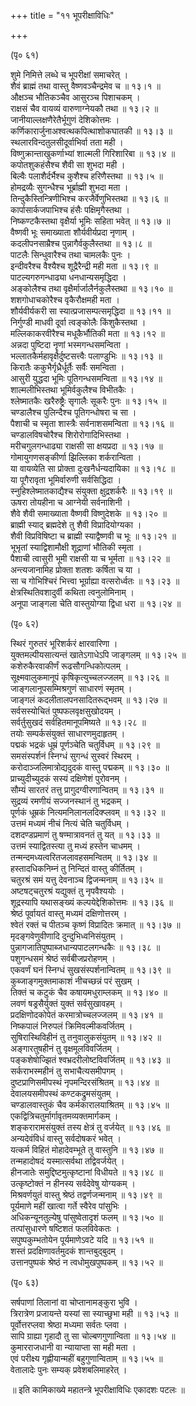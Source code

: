 +++
title = "११ भूपरीक्षाविधिः"

+++
    
(पृ० ६१)   
    
शुमे निमित्ते लब्धे च भूपरीक्षां समाचरेत् ।  
शैवं ब्राह्मं तथा वास्तु वैष्णवञ्चैन्द्रमेव च ॥ १३।१ ॥  
औक्षञ्च भौतिकञ्चैव आसुरञ्च पिशाचकम् ।  
राक्षसं चैव वायव्यं वारुणाग्नेयकौ तथा ॥ १३।२ ॥  
जानीयाल्लक्षणैरेतैर्भूगुणं देशिकोत्तमः ।  
कर्णिकारार्जुनाअश्वत्थकपित्थाशोकघातकी ॥ १३।३ ॥  
स्थलारविन्दतुलसीदूर्वाभिर्वा तता मही ।  
विष्णुक्रान्ताखुकर्णाभ्यां शाल्मली गिरिशारिबा ॥ १३।४ ॥  
कपोतशुकहंसैश्च शैवी सा शुभदा मही ।  
बिल्वैः पलाशैर्दर्भैश्च कुशैश्च हरिणैस्तथा ॥ १३।५ ॥  
होमद्रव्यैः सुगन्धैश्च भूर्ब्राह्मी शुभदा मता ।  
तिन्दुकैस्तिन्त्रिणीभिश्च करजैर्वेणुभिस्तथा ॥ १३।६ ॥  
कार्पासार्कजपाभिश्च हंसैः पक्षिमृगैस्तथा ।  
निष्कण्टकैस्तथा वृक्षैर्या भूमिः सहिता भवेत् ॥ १३।७ ॥  
वैष्णवी भूः समाख्याता शौर्यवीर्यप्रदा नृणाम् ।  
कदलीपनसाम्रैश्च पुन्नागैर्वकुलैस्तथा ॥ १३।८ ॥  
पाटलैः सिन्धुवारैश्च तथा चामलकैः पुनः ।  
इन्दीवरैश्च वैश्यैश्च शूद्रैरैन्द्री मही मता ॥ १३।९ ॥  
पाटल्यगरुगन्धाढ्या धनधान्यसमृद्धिदा ।  
अङ्कोलैश्च तथा वृक्षैर्मार्जालैर्नकुलैस्तथा ॥ १३।१० ॥  
शशगोधाचकोरैश्च वृकैरौक्षमही मता ।  
शौर्यवीर्यकरी सा स्यात्प्रजासम्पत्समृद्धिदा ॥ १३।११ ॥  
निर्गुण्डी माधवी दूर्वा त्वङ्कोलैः किंशुकैस्तथा ।  
मल्लिकाकरवीरैश्च मधूकैर्भौतिकी मता ॥ १३।१२ ॥  
अन्नदा पुष्टिदा नॄणां भस्मगन्धसमन्विता ।  
भल्लातकैर्महावृक्षैर्दुष्टसत्त्वैः पलाण्डुभिः ॥ १३।१३ ॥  
किरातैः ककुभैर्गृध्रैर्धूर्तैः सर्वैः समन्विता ।  
आसुरी युद्धदा भूमिः पूतिगन्धसमन्विता ॥ १३।१४ ॥  
शाल्मलीभिस्तथा भूमिर्वकुलैश्च विभीतकैः ।  
श्लेष्मातकैः खरैरुष्ट्रैः सृगालैः सूकरैः पुनः ॥ १३।१५ ॥  
चण्डालैश्च पुलिन्दैश्च पूतिगन्धोषरा च सा ।  
पैशाची च स्मृता शास्त्रैः सर्वनाशसमन्विता ॥ १३।१६ ॥  
चण्डालविषचोरैश्च शिरोरोगादिभिस्तथा ।  
मरीचगुलगन्धाढ्या राक्षसी सा क्षयप्रदा ॥ १३।१७ ॥  
गोमायुगणसङ्कीर्णा झिल्लिका शर्करान्विता ।  
या वायव्येति सा प्रोक्ता दुःखनैर्धन्यदायिका ॥ १३।१८ ॥  
या पूगैरावृता भूमिर्वारुणी सर्वसिद्धिदा ।  
स्नुहिश्लेष्मातकाद्यैश्च संयुक्ता क्षुद्रशर्करैः ॥ १३।१९ ॥  
ऊषरा तोयहीना च आग्नेयी सर्वनाशिनी ।  
शैवे शैवी समाख्याता वैष्णवी विष्णुदेशके ॥ १३।२० ॥  
ब्राह्मी स्याद् ब्रह्मदेशे तु शैवी विप्रादियोग्यका ।  
शैवी विप्रविषिष्टा च ब्राह्मी स्याद्वैष्णवी च भूः ॥ १३।२१ ॥  
भूभृतां स्याद्विशामौक्षी शूद्राणां भौतिकी स्मृता ।  
पैशाची त्वासुरी भूमी राक्षसी या च भूर्मता ॥ १३।२२ ॥  
अन्त्यजानामिह प्रोक्ता शतशः कर्षिता च या ।  
सा च गोभिश्चिरं भित्त्वा भूर्ग्राह्या वत्सरोर्ध्वतः ॥ १३।२३ ॥  
क्षेत्रस्थितिवशादुर्वी कथिता त्वनुलोमिनाम् ।  
अनूपा जाङ्गला चेति वास्तुयोग्या द्विधा धरा ॥ १३।२४ ॥  
    
(पृ० ६२)   
    
स्थिरं गुरुतरं भूरिशर्करं क्षारवारिणा ।  
युक्तमल्पीयसात्यन्तं खातेऽगाधेऽपि जाङ्गलम् ॥ १३।२५ ॥  
कशेरुकैरवाकीर्णं रूढसौगन्धिकोत्पलम् ।  
सूक्ष्मवालुकमानूपं कृषिकृत्युच्चलज्जलम् ॥ १३।२६ ॥  
जाङ्गलानूपसम्मिश्रगुणं साधारणं स्मृतम् ।  
जाङ्गलं कदलीतालपनसादितरूद्भवम् ॥ १३।२७ ॥  
सर्वसस्योचितं पुष्पफलवृक्षसुखोदयम् ।  
सर्वर्तुसुखदं सर्वहितमानूपमिष्यते ॥ १३।२८ ॥  
तयोः सम्पर्कसंयुक्तं साधारणमुदाहृतम् ।  
पद्मकं भद्रकं धूम्रं पूर्णञ्चेति चतुर्विधम् ॥ १३।२९ ॥  
समसंस्पर्शनं स्निग्धं सुगन्धं सुस्वरं स्थिरम् ।  
करोदाञ्जलिमात्रोद्यदुदकं वास्तु पद्मकम् ॥ १३।३० ॥  
प्राच्युदीच्युदकं सस्यं दक्षिणेशं पुरोवनम् ।  
सौम्यं सारतरं तत्तु प्रागुदग्वीरणान्वितम् ॥ १३।३१ ॥  
सुद्रव्यं रमणीयं सज्जनस्थानं तु भद्रकम् ।  
पूर्णकं धूम्रकं नित्यमनिलानलदिक्प्लवम् ॥ १३।३२ ॥  
उत्तमं मध्यमं नीचं नित्यं चेति चतुर्विधम् ।  
दशदण्डप्रमाणं तु षण्मात्रावनतं तु यत् ॥ १३।३३ ॥  
उत्तमं स्याद्वितस्त्या तु मध्यं हस्तेन चाधमम् ।  
तन्मन्दमध्यत्वरितजलावहसमन्वितम् ॥ १३।३४ ॥  
हस्तादधिकनिम्नं तु निन्दितं वास्तु कीर्तितम् ।  
चतुरश्रं समं यत्तु देवनाञ्च द्विजन्मनाम् ॥ १३।३५ ॥  
अष्टषट्चतुरश्रं यद्युक्तं तु नृपवैश्ययोः ।  
शूद्रस्यापि यथासङ्ख्यं कल्पयेद्देशिकोत्तमः ॥ १३।३६ ॥  
श्रेष्ठं पूर्वायतं वास्तु मध्यमं दक्षिणोत्तरम् ।  
श्वेतं रक्तं च पीतञ्च कृष्णं विप्रादितः क्रमात् ॥ १३।३७ ॥  
मृदङ्गवेणुवीणादि दुन्दुभिध्वनिसंयुतम् ।  
पुन्नागजातिपुष्पाब्जधान्यपाटलगन्धकैः ॥ १३।३८ ॥  
पशुगन्धसमं श्रेष्ठं सर्वबीजप्ररोहणम् ।  
एकवर्णं घनं स्निग्धं सुखसंस्पर्शनान्वितम् ॥ १३।३९ ॥  
कुब्जाङ्गमुक्तमाकाशं नीचच्छन्नं परं सुखम् ।  
तिक्तं च कटुकं चैव कषायमधुराम्लकम् ॥ १३।४० ॥  
लवणं षड्रसैर्युक्तं युक्तं सर्वसुखावहम् ।  
प्रदक्षिणोदकोपेतं करमात्रोच्चलज्जलम् ॥ १३।४१ ॥  
निष्कपालं निरुपलं क्रिमिवल्मीकवर्जितम् ।  
सुषिरास्थिविहीनं तु तनुवालुकसंयुतम् ॥ १३।४२ ॥  
अङ्गारतुषहीनं तु वृक्षमूलविवर्जितम् ।  
पङ्कशेषोज्झितं श्वभ्रदरीलोष्टविवर्जितम् ॥ १३।४३ ॥  
सर्कराभस्महीनं तु सभाचैत्यसमीपगम् ।  
दुष्टप्राणिसमीपस्थं नृपमन्दिरसंश्रितम् ॥ १३।४४ ॥  
देवालयसमीपस्थं कण्टकद्रुमसंयुतम् ।  
चण्डालवास्तुकं चैव कर्मकारालयाश्रितम् ॥ १३।४५ ॥  
एकद्वित्रिचतुर्मार्गावृतमव्यक्तमार्गकम् ।  
शङ्करारामसंयुक्तं तस्य क्षेत्रं तु वर्जयेत् ॥ १३।४६ ॥  
अन्यदेवंविधं वास्तु सर्वदोषकरं भवेत् ।  
यत्कर्म विहितं मोहादेवम्भूते तु वास्तुनि ॥ १३।४७ ॥  
तन्महादोषदं यस्मात्सर्वथा तद्विवर्जयेत् ।  
हीनजातेः समुद्दिष्टमुत्कृष्टानां विधीयते ॥ १३।४८ ॥  
उत्कृष्टोक्तं न हीनस्य सर्वदेवेषु योग्यकम् ।  
मिश्रवर्णयुतं वास्तु श्रेष्ठं तद्वर्णजन्मनाम् ॥ १३।४९ ॥  
पूर्यमाणे महीं खात्वा गर्ते स्वैरेव पांसुभिः ।  
अधिकन्यूनतुल्येषु पांसुष्वेतादृशं फलम् ॥ १३।५० ॥  
तत्पांसुधारणे षष्टिशतं फलविवेकतः ।  
सपुष्पकुम्भतोयेन पूर्यमाणेऽवटे यदि ॥ १३।५१ ॥  
शस्तं प्रदक्षिणावर्तमुदकं शान्तबुद्बुदम् ।   
उत्तानपुष्पकं श्रेष्ठं न त्वधोमुखपुष्पकम् ॥ १३।५२ ॥  
    
(पृ० ६३)   
    
सर्षपाणां तिलानां वा चोप्तानामङ्कुरा भुवि ।  
त्रिरात्रेण प्रजायन्ते यस्यां सा स्याच्छुभा मही ॥ १३।५३ ॥  
पूर्वोत्तरप्लवा श्रेष्ठा मध्यमा सर्वतः प्लवा ।  
सापि ग्राह्या गृहादौ तु सा चोल्बणगुणान्विता ॥ १३।५४ ॥  
कुमारराजधानी वा न्यायाप्ता सा मही मता ।  
एवं परीक्ष्य गृह्णीयान्महीं बहुगुणान्विताम् ॥ १३।५५ ॥  
वेतालादेः पुनः सम्यक् प्रवेशबलिमाहरेत् ।  
    
॥ इति कामिकाख्ये महातन्त्रे भूपरीक्षाविधिः एकादशः पटलः ॥  
    
    
    
    

